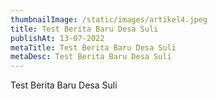 ```yaml
---
thumbnailImage: /static/images/artikel4.jpeg
title: Test Berita Baru Desa Suli
publishAt: 13-07-2022
metaTitle: Test Berita Baru Desa Suli
metaDesc: Test Berita Baru Desa Suli
---
```

Test Berita Baru Desa Suli